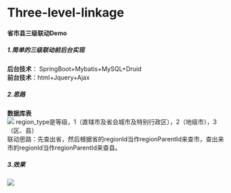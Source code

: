 # Three-level-linkage
#### 省市县三级联动Demo

##### 1.简单的三级联动前后台实现
**后台技术**： SpringBoot+Mybatis+MySQL+Druid </br>
**前台技术**：html+Jquery+Ajax</br>
 
##### 2.思路
**数据库表**</br>
![](https://github.com/zqnh/Three-level-linkage/tree/master/img/t1.jpg)
region_type是等级，1（直辖市及省会城市及特别行政区），2（地级市），3（区、县）</br>
联动思路：先查出省，然后根据省的regionId当作regionParentId来查市，查出来市的regionId当作regionParentId来查县。</br>

##### 3.效果</br>
![](https://github.com/zqnh/Three-level-linkage/tree/master/img/t2.jpg)
